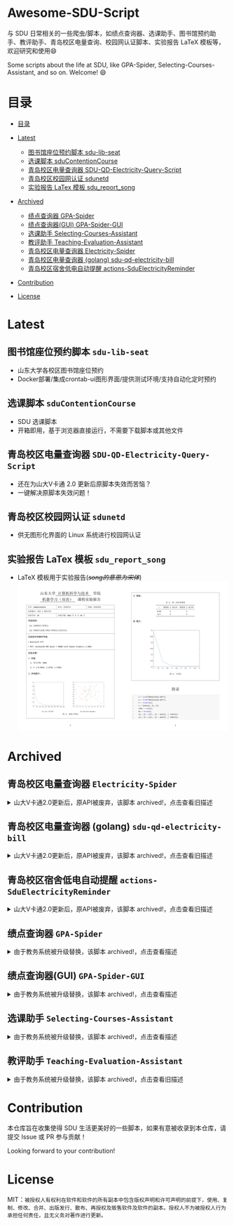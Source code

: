 # Awesome-SDU-Script

与 SDU 日常相关的一些爬虫/脚本，如绩点查询器、选课助手、图书馆预约助手、教评助手、青岛校区电量查询、校园网认证脚本、实验报告 LaTeX 模板等，欢迎研究和使用:smile:

Some scripts about the life at SDU, like GPA-Spider, Selecting-Courses-Assistant, and so on. Welcome! :smile:


# 目录

* [目录](#目录)
* [Latest](#latest)
   * [图书馆座位预约脚本 sdu-lib-seat](#图书馆座位预约脚本-sdu-lib-seat)
   * [选课脚本 sduContentionCourse](#选课脚本-sducontentioncourse)
   * [青岛校区电量查询器 SDU-QD-Electricity-Query-Script](#青岛校区电量查询器-SDU-QD-Electricity-Query-Script)
   * [青岛校区校园网认证 sdunetd](#青岛校区校园网认证-sdunetd)
   * [实验报告 LaTex 模板 sdu_report_song](#实验报告-latex-模板-sdu_report_song)
   
* [Archived](#archived)
   * [绩点查询器 GPA-Spider](#绩点查询器-gpa-spider)
   * [绩点查询器(GUI) GPA-Spider-GUI](#绩点查询器gui-gpa-spider-gui)
   * [选课助手 Selecting-Courses-Assistant](#选课助手-selecting-courses-assistant)
   * [教评助手 Teaching-Evaluation-Assistant](#教评助手-teaching-evaluation-assistant)
   * [青岛校区电量查询器 Electricity-Spider](#青岛校区电量查询器-electricity-spider)
   * [青岛校区电量查询器 (golang) sdu-qd-electricity-bill](#青岛校区电量查询器-golang-sdu-qd-electricity-bill)
   * [青岛校区宿舍低电自动提醒 actions-SduElectricityReminder](#青岛校区宿舍低电自动提醒-actions-sduelectricityreminder)
* [Contribution](#contribution)
* [License](#license)

# Latest

## 图书馆座位预约脚本 `sdu-lib-seat`

- 山东大学各校区图书馆座位预约
- Docker部署/集成crontab-ui图形界面/提供测试环境/支持自动化定时预约

## 选课脚本 `sduContentionCourse`

* SDU 选课脚本
* 开箱即用，基于浏览器直接运行，不需要下载脚本或其他文件

## 青岛校区电量查询器 `SDU-QD-Electricity-Query-Script`
* 还在为山大V卡通 2.0 更新后原脚本失效而苦恼？
* 一键解决原脚本失效问题！



## 青岛校区校园网认证 `sdunetd`

* 供无图形化界面的 Linux 系统进行校园网认证

## 实验报告 LaTex 模板 `sdu_report_song`

* LaTeX 模板用于实验报告(*~~song的意思为宋体~~*)
![sdu_report_song](https://github.com/Naylenv/sdu_report_song/raw/master/figures/demo.png)

# Archived

## 青岛校区电量查询器 `Electricity-Spider`

<details>
<summary>山大V卡通2.0更新后，原API被废弃，该脚本 archived!，点击查看旧描述</summary>

  * 夜晚开黑，停电，充电后来电已是明早！ 突然停电，台式机数据丢失！
  * 青岛校区电量查询，将以上情形一网打尽！
  * 山大V卡通2.0更新后，原API被废弃

</details>


## 青岛校区电量查询器 (golang) `sdu-qd-electricity-bill`

<details>
<summary>山大V卡通2.0更新后，原API被废弃，该脚本 archived!，点击查看旧描述</summary>

  * 青岛校区电量查询器，Go 语言编写！！

</details>

## 青岛校区宿舍低电自动提醒 `actions-SduElectricityReminder`

<details>
<summary>山大V卡通2.0更新后，原API被废弃，该脚本 archived!，点击查看旧描述</summary>

  * 自动查 [SDU 青岛校区] 宿舍电量，低于阈值则邮件提醒
  * 不需要自己购买服务器，也不需要自己配置服务器，真的 Serverless !!

</details>



## 绩点查询器 `GPA-Spider`

<details>
<summary>由于教务系统被升级替换，该脚本 archived!，点击查看描述</summary>

  * [Download the binary for Windows-64]( https://github.com/zhangt2333/SDU-Funny-Scripts/releases/download/v1.0/GPA_spider.exe) 
  * 查询 SDU 学生学期成绩，并根据输入的学年学期进行加权绩点的计算
  * 简易、核心、实现基本功能，使用体验较差
    ![](GPA-Spider/pic1.png)

</details>

## 绩点查询器(GUI) `GPA-Spider-GUI`

<details>
<summary>由于教务系统被升级替换，该脚本 archived!，点击查看描述</summary>

  * 查询 SDU 学生学期成绩，并根据输入的学年学期进行加权绩点的计算
  * 使用体验一般，但实现了 GUI，学习了一波 pyqt5
    ![](GPA-Spider-GUI/pic1.jpg)

</details>

## 选课助手 `Selecting-Courses-Assistant`

<details>
<summary>由于教务系统被升级替换，该脚本 archived!，点击查看描述</summary>

  * 规范的教务选课系统 API，代码有详细的注释
  * ~~少量的改动 (增加具体的课程号和循环)，可以进化成 `抢课助手`~~
  * 为了校园和平，没有 GUI 版，有能力改动她的人理应要有相应的价值观
    附上 demo：
    ![](Selecting-Courses-Assistant/pic1.png)

</details>

## 教评助手 `Teaching-Evaluation-Assistant`

<details>
<summary>由于教务系统被升级替换，该脚本 archived!，点击查看旧描述</summary>

  * 解决期末查成绩前的拦路虎 —— 反人类的教评提交交互！
  * 实现所有课程一键全部满分好评（需要特殊打分去教务系统教评一次即可）
    ![](Teaching-Evaluation-Assistant/pic1.png)

</details>

# Contribution

本仓库旨在收集使得 SDU 生活更美好的一些脚本，如果有意被收录到本仓库，请提交 Issue 或 PR 参与贡献！

Looking forward to your contribution!

# License

MIT：`被授权人有权利在软件和软件的所有副本中包含版权声明和许可声明的前提下，使用、复制、修改、合并、出版发行、散布、再授权及贩售软件及软件的副本。授权人不为被授权人行为承担任何责任，且无义务对著作进行更新。`
